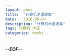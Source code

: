 ```yaml
---
layout: post
title:  "计算机术语收集"
date:   2016-05-04
description: "计算机术语收集"
tags: 计算机 术语
categories: works
---
```



##### --EOF--
